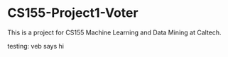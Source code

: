 # CS155-Project1-Voter

This is a project for CS155 Machine Learning and Data Mining at Caltech.

testing: veb says hi